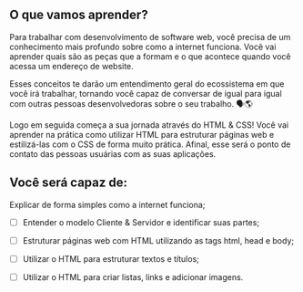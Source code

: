 ## O que vamos aprender?
Para trabalhar com desenvolvimento de software web, você precisa de um conhecimento mais profundo sobre como a internet funciona. Você vai aprender quais são as peças que a formam e o que acontece quando você acessa um endereço de website.

Esses conceitos te darão um entendimento geral do ecossistema em que você irá trabalhar, tornando você capaz de conversar de igual para igual com outras pessoas desenvolvedoras sobre o seu trabalho. 🗣🌎

Logo em seguida começa a sua jornada através do HTML & CSS! Você vai aprender na prática como utilizar HTML para estruturar páginas web e estilizá-las com o CSS de forma muito prática. Afinal, esse será o ponto de contato das pessoas usuárias com as suas aplicações.

## Você será capaz de:
Explicar de forma simples como a internet funciona;

- [ ] Entender o modelo Cliente & Servidor e identificar suas partes;

- [ ] Estruturar páginas web com HTML utilizando as tags html, head e body;

- [ ] Utilizar o HTML para estruturar textos e títulos;

- [ ] Utilizar o HTML para criar listas, links e adicionar imagens.
